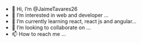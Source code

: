 - 👋 Hi, I’m @JaimeTavares26
- 👀 I’m interested in web and developer ...
- 🌱 I’m currently learning react, react js and angular...
- 💞️ I’m looking to collaborate on ...
- 📫 How to reach me ...

<!---
JaimeTavares26/JaimeTavares26 is a ✨ special ✨ repository because its `README.md` (this file) appears on your GitHub profile.
You can click the Preview link to take a look at your changes.
--->

